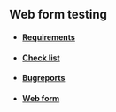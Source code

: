 
## Web form testing


- #### [Requirements](https://static.tildacdn.com/tild6636-3966-4865-b135-366661373634/5.jpg)
- #### [Check list](https://docs.google.com/spreadsheets/d/1jMe8NKVFafVSWRMpXAdtaYvtzRmZDamsae92h9Lqp2o/edit?usp=sharing)
- #### [Bugreports](https://docs.google.com/spreadsheets/d/1Nw_RRWmGugOFWZxqVv_gkx4LuhK2DdmNC_dRnKqHUMY/edit?usp=sharing)
- #### [Web form](http://itcareer.pythonanywhere.com/)
